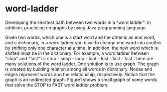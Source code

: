 # word-ladder
Developing the shortest path between two words in a "word ladder". In addition, practicing on graphs by using Java programming language.

Given two words, which one is a start word and the other is an end word,
and a dictionary, in a word ladder you have to change one word into another
by shifting only one character at a time. In addition, the new word which
is shifted must be in the dictionary. For example, a word ladder between
"stop" and "fast" is:
stop - soop - loop - loot - lost - last - fast
There are many solutions of the word ladder. One solution is to use graph.
The graph is created by building relation among all words in dictionary.
Nodes and edges represent words and the relationship, respectively. Notice
that the graph is an undirected graph. Figure1 shows a small graph of some
words that solve the STOP to FAST word ladder problem.
